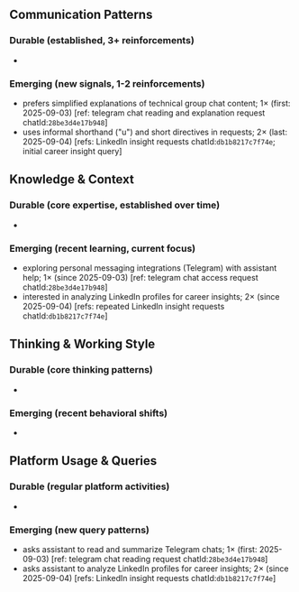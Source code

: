 ## Communication Patterns
### Durable (established, 3+ reinforcements)
-

### Emerging (new signals, 1-2 reinforcements)
- prefers simplified explanations of technical group chat content; 1× (first: 2025-09-03) [ref: telegram chat reading and explanation request chatId:`28be3d4e17b948`]
- uses informal shorthand ("u") and short directives in requests; 2× (last: 2025-09-04) [refs: LinkedIn insight requests chatId:`db1b8217c7f74e`; initial career insight query]

## Knowledge & Context
### Durable (core expertise, established over time)
-

### Emerging (recent learning, current focus)
- exploring personal messaging integrations (Telegram) with assistant help; 1× (since 2025-09-03) [ref: telegram chat access request chatId:`28be3d4e17b948`]
- interested in analyzing LinkedIn profiles for career insights; 2× (since 2025-09-04) [refs: repeated LinkedIn insight requests chatId:`db1b8217c7f74e`]

## Thinking & Working Style
### Durable (core thinking patterns)
-

### Emerging (recent behavioral shifts)
-

## Platform Usage & Queries
### Durable (regular platform activities)
-

### Emerging (new query patterns)
- asks assistant to read and summarize Telegram chats; 1× (first: 2025-09-03) [ref: telegram chat reading request chatId:`28be3d4e17b948`]
- asks assistant to analyze LinkedIn profiles for career insights; 2× (since 2025-09-04) [refs: LinkedIn insight requests chatId:`db1b8217c7f74e`]
